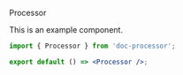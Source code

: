 Processor

This is an example component.

```jsx
import { Processor } from 'doc-processor';

export default () => <Processor />;
```
